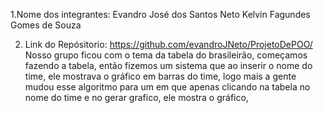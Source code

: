 1.Nome dos integrantes:
Evandro José dos Santos Neto
Kelvin Fagundes Gomes de Souza

2. Link do Repósitorio: https://github.com/evandroJNeto/ProjetoDePOO/
Nosso grupo ficou com o tema da tabela do brasileirão, começamos fazendo a tabela, então fizemos um sistema que ao inserir o nome do time, ele mostrava o gráfico em barras do time, logo mais a gente mudou esse
algoritmo para um em que apenas clicando na tabela no nome do time e no gerar grafico, ele mostra o gráfico, 
